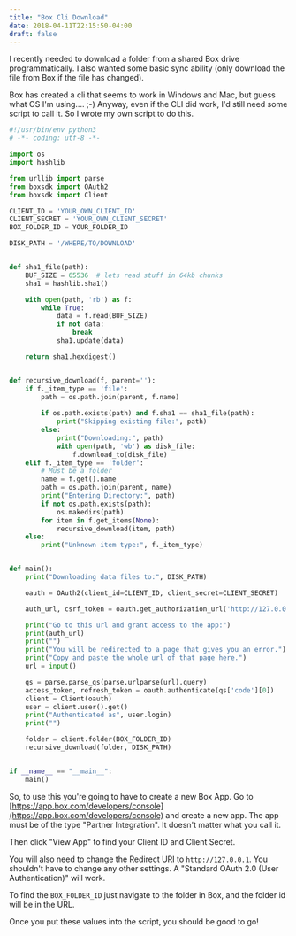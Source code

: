 ```yaml
---
title: "Box Cli Download"
date: 2018-04-11T22:15:50-04:00
draft: false
---
```


I recently needed to download a folder from a shared Box drive programmatically. I also wanted some basic sync ability (only download the file from Box if the file has changed).

Box has created a cli that seems to work in Windows and Mac, but guess what OS I'm using.... ;-) Anyway, even if the CLI did work, I'd still need some script to call it. So I wrote my own script to do this.

```python
#!/usr/bin/env python3
# -*- coding: utf-8 -*-

import os
import hashlib

from urllib import parse
from boxsdk import OAuth2
from boxsdk import Client

CLIENT_ID = 'YOUR_OWN_CLIENT_ID'
CLIENT_SECRET = 'YOUR_OWN_CLIENT_SECRET'
BOX_FOLDER_ID = YOUR_FOLDER_ID

DISK_PATH = '/WHERE/TO/DOWNLOAD'


def sha1_file(path):
    BUF_SIZE = 65536  # lets read stuff in 64kb chunks
    sha1 = hashlib.sha1()

    with open(path, 'rb') as f:
        while True:
            data = f.read(BUF_SIZE)
            if not data:
                break
            sha1.update(data)

    return sha1.hexdigest()


def recursive_download(f, parent=''):
    if f._item_type == 'file':
        path = os.path.join(parent, f.name)
        
        if os.path.exists(path) and f.sha1 == sha1_file(path):
            print("Skipping existing file:", path)
        else:
            print("Downloading:", path)
            with open(path, 'wb') as disk_file:
                f.download_to(disk_file)
    elif f._item_type == 'folder':
        # Must be a folder
        name = f.get().name
        path = os.path.join(parent, name)
        print("Entering Directory:", path)
        if not os.path.exists(path):
            os.makedirs(path)
        for item in f.get_items(None):
            recursive_download(item, path)
    else:
        print("Unknown item type:", f._item_type)


def main():
    print("Downloading data files to:", DISK_PATH)

    oauth = OAuth2(client_id=CLIENT_ID, client_secret=CLIENT_SECRET)

    auth_url, csrf_token = oauth.get_authorization_url('http://127.0.0.1')

    print("Go to this url and grant access to the app:")
    print(auth_url)
    print("")
    print("You will be redirected to a page that gives you an error.")
    print("Copy and paste the whole url of that page here.")
    url = input()

    qs = parse.parse_qs(parse.urlparse(url).query)
    access_token, refresh_token = oauth.authenticate(qs['code'][0])
    client = Client(oauth)
    user = client.user().get()
    print("Authenticated as", user.login)
    print("")

    folder = client.folder(BOX_FOLDER_ID)
    recursive_download(folder, DISK_PATH)


if __name__ == "__main__":
    main()
```

So, to use this you're going to have to create a new Box App.
Go to [https://app.box.com/developers/console](https://app.box.com/developers/console) and create a new app. The app must be of the type "Partner Integration". It doesn't matter what you call it.

Then click "View App" to find your Client ID and Client Secret. 

You will also need to change the Redirect URI to `http://127.0.0.1`. You shouldn't have to change any other settings. A "Standard OAuth 2.0 (User Authentication)" will work.

To find the `BOX_FOLDER_ID` just navigate to the folder in Box, and the folder id will be in the URL.

Once you put these values into the script, you should be good to go!
